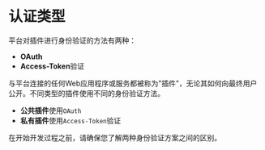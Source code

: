 # 认证类型

平台对插件进行身份验证的方法有两种：

* **OAuth**
* **Access-Token**验证

与平台连接的任何Web应用程序或服务都被称为"插件"，无论其如何向最终用户公开。不同类型的插件使用不同的身份验证方法。

* **公共插件**使用`OAuth`
* **私有插件**使用`Access-Token`验证

在开始开发过程之前，请确保您了解两种身份验证方案之间的区别。
